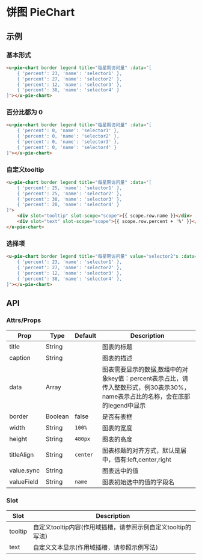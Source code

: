 # 饼图 PieChart

## 示例
### 基本形式

``` html
<u-pie-chart border legend title="每星期访问量" :data="[
    { 'percent': 23, 'name': 'selector1' },
    { 'percent': 27, 'name': 'selector2' },
    { 'percent': 12, 'name': 'selector3' },
    { 'percent': 38, 'name': 'selector4' }
]"></u-pie-chart>
```

### 百分比都为 0

``` html
<u-pie-chart border legend title="每星期访问量" :data="[
    { 'percent': 0, 'name': 'selector1' },
    { 'percent': 0, 'name': 'selector2' },
    { 'percent': 0, 'name': 'selector3' },
    { 'percent': 0, 'name': 'selector4' }
]"></u-pie-chart>
```

### 自定义tooltip
``` html
<u-pie-chart border legend title="每星期访问量" :data="[
    { 'percent': 25, 'name': 'selector1' },
    { 'percent': 25, 'name': 'selector2' },
    { 'percent': 30, 'name': 'selector3' },
    { 'percent': 20, 'name': 'selector4' }
]">
    <div slot="tooltip" slot-scope="scope">{{ scope.row.name }}</div>
    <div slot="text" slot-scope="scope">{{ scope.row.percent + '%' }}</div>
</u-pie-chart>
```

### 选择项

``` html
<u-pie-chart border legend title="每星期访问量" value="selector2"s :data="[
    { 'percent': 23, 'name': 'selector1' },
    { 'percent': 27, 'name': 'selector2' },
    { 'percent': 12, 'name': 'selector3' },
    { 'percent': 38, 'name': 'selector4' },
]"></u-pie-chart>
```

## API

### Attrs/Props

| Prop | Type | Default | Description |
| --------- | ---- | ------- | ----------- |
| title | String |  | 图表的标题 |
| caption | String |  | 图表的描述 |
| data | Array |  | 图表需要显示的数据,数组中的对象key值：percent表示占比，请传入整数形式，例30表示30%，name表示占比的名称，会在底部的legend中显示 |
| border | Boolean | false | 是否有表框 |
| width | String | `100%` | 图表的宽度 |
| height | String | `480px` | 图表的高度 |
| titleAlign | String | `center` | 图表标题的对齐方式，默认是居中，值有:left,center,right |
| value.sync | String |  | 图表选中的值 |
| valueField | String | `name` | 图表初始选中的值的字段名 |

### Slot

| Slot | Description |
| ---- | ----------- |
| tooltip | 自定义tooltip内容(作用域插槽，请参照示例自定义tooltip的写法) |
| text | 自定义文本显示(作用域插槽，请参照示例写法) |
